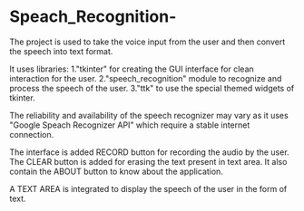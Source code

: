 # Speach_Recognition-

The project is used to take the voice input from the user and then convert the speech into text format.

It uses libraries:
1."tkinter" for creating the GUI interface for clean interaction for the user.
2."speech_recognition" module to recognize and process the speech of the user.
3."ttk" to use the special themed widgets of tkinter.

The reliability and availability of the speech recognizer may vary as it uses "Google Speach Recognizer API" which require a stable internet connection.

The interface is added RECORD button for recording the audio by the user.
The CLEAR button is added for erasing the text present in text area.
It also contain the ABOUT button to know about the application.

A TEXT AREA is integrated to display the speech of the user in the form of text.
